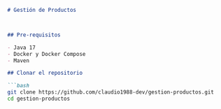 ```markdown
# Gestión de Productos



## Pre-requisitos

- Java 17
- Docker y Docker Compose
- Maven

## Clonar el repositorio

```bash
git clone https://github.com/claudio1988-dev/gestion-productos.git
cd gestion-productos